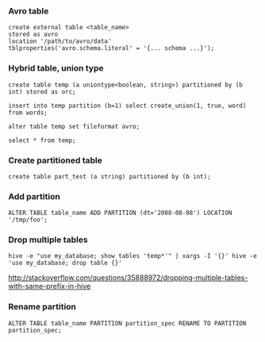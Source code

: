 ### Avro table

```
create external table <table_name>
stored as avro
location '/path/to/avro/data'
tblproperties('avro.schema.literal' = '{... schema ...}');
```


### Hybrid table, union type

```
create table temp (a uniontype<boolean, string>) partitioned by (b int) stored as orc;

insert into temp partition (b=1) select create_union(1, true, word) from words;

alter table temp set fileformat avro;

select * from temp;
```


### Create partitioned table

```
create table part_test (a string) partitioned by (b int);
```


### Add partition

```
ALTER TABLE table_name ADD PARTITION (dt='2008-08-08') LOCATION '/tmp/foo';
```


### Drop multiple tables

```
hive -e "use my_database; show tables 'temp*'" | xargs -I '{}' hive -e 'use my_database; drop table {}'
```
http://stackoverflow.com/questions/35888972/dropping-multiple-tables-with-same-prefix-in-hive


### Rename partition

```
ALTER TABLE table_name PARTITION partition_spec RENAME TO PARTITION partition_spec;
```